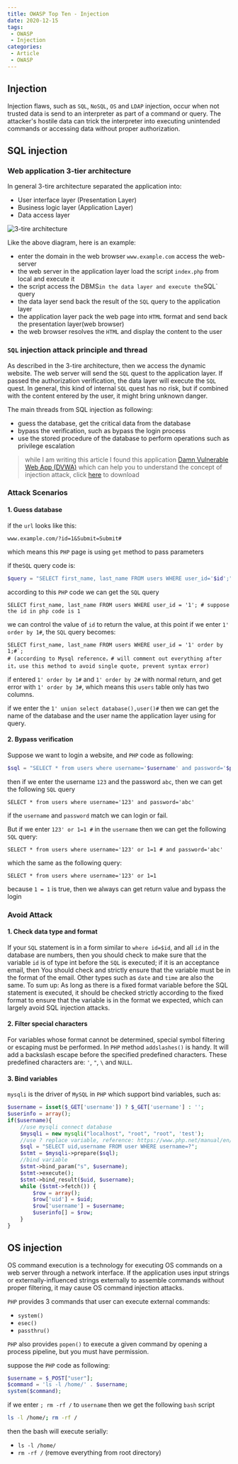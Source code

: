 ```yaml
---
title: OWASP Top Ten - Injection
date: 2020-12-15
tags:
 - OWASP
 - Injection
categories:
 - Article
 - OWASP
---
```


## Injection

Injection flaws, such as `SQL`, `NoSQL`, `OS` and `LDAP` injection, occur when not trusted data is send to an interpreter as part of a command or query. The attacker's hostile data can trick the interpreter into executing unintended commands or accessing data without proper authorization.



## SQL injection

### Web application 3-tier architecture

In general 3-tire architecture separated the application into:

- User interface layer (Presentation Layer)
- Business logic layer (Application Layer)
- Data access layer

![3-tire architecture](https://www.jinfonet.com/wp-content/uploads/2018/08/3-tier_architecture-460x275.png)

Like the above diagram, here is an example:

- enter the domain in the web browser `www.example.com` access the web-server
- the web server in the application layer load the script `index.php` from local and execute it
- the script access the DBMS` in the data layer and execute the `SQL` query
- the data layer send back the result of the `SQL` query to the application layer
- the application layer pack the web page into `HTML` format and send back the presentation layer(web browser) 
- the web browser resolves the `HTML` and display the content to the user



### `SQL` injection attack principle and thread

As described in the 3-tire architecture, then we access the dynamic website. The web server will send the `SQL` quest to the application layer. If passed the authorization verification, the data layer will execute the `SQL` quest. In general, this kind of internal `SQL` quest has no risk, but if combined with the content entered by the user, it might bring unknown danger.

The main threads from SQL injection as following:
- guess the database, get the critical data from the database
- bypass the verification, such as bypass the login process
- use the stored procedure of the database to perform operations such as privilege escalation

> while I am writing this article I found this application [Damn Vulnerable Web App (DVWA)](http://www.dvwa.co.uk/) which can help you to understand the concept of injection attack, click [here](https://github.com/ethicalhack3r/DVWA/archive/master.zip) to download



### Attack Scenarios

#### 1. Guess database

if the `url` looks like this:

``` 
www.example.com/?id=1&Submit=Submit#
```

which means this `PHP` page is using `get` method to pass parameters

if the`SQL` query code is:

``` php
$query = "SELECT first_name, last_name FROM users WHERE user_id='$id';";
```

according to this `PHP` code we can get the `SQL` query

``` mysql
SELECT first_name, last_name FROM users WHERE user_id = '1'; # suppose the id in php code is 1
```

we can control  the value of `id` to return the value, at this point if we enter `1' order by 1#`, the `SQL` query becomes:

``` mysql
SELECT first_name, last_name FROM users WHERE user_id = '1' order by 1;#`;
# (according to Mysql reference，# will comment out everything after it，use this method to avoid single quote, prevent syntax error)
```

if entered `1' order by 1#` and `1' order by 2#` with normal return, and get error with `1' order by 3#`, which means this `users` table only has two columns.

if we enter the  `1' union select database(),user()#` then we can get the name of the database and the user name the application layer using for query.



#### 2. Bypass verification

Suppose we want to login a website, and `PHP` code as following:

``` php
$sql = "SELECT * from users where username='$username' and password='$pwd'"
```

then if we enter the username `123` and the password `abc`, then we can get the following `SQL` query

``` mysql
SELECT * from users where username='123' and password='abc'
```

if the `username` and `password` match we can login or fail.

But if we enter `123' or 1=1 #` in the `username` then we can get the following `SQL` query:

``` mysql
SELECT * from users where username='123' or 1=1 # and password='abc'
```

which the same as the following query:

``` mysql
SELECT * from users where username='123' or 1=1
```

because `1 = 1` is true, then we always can get return value and bypass the login 



### Avoid Attack

#### 1. Check data type and format

If your `SQL` statement is in a form similar to `where id=$id`, and all `id` in the database are numbers, then you should check to make sure that the variable `id` is of type int before the `SQL` is executed; if it is an acceptance email, then You should check and strictly ensure that the variable must be in the format of the email. Other types such as `date` and `time` are also the same. To sum up: As long as there is a fixed format variable before the SQL statement is executed, it should be checked strictly according to the fixed format to ensure that the variable is in the format we expected, which can largely avoid SQL injection attacks.



#### 2. Filter special characters

For variables whose format cannot be determined, special symbol filtering or escaping must be performed. In `PHP` method  `addslashes()` is handy. It will add a backslash escape before the specified predefined characters. These predefined characters are: `'`, `"`, `\` and `NULL`.



#### 3. Bind variables

`mysqli` is the driver of `MySQL` in `PHP` which support bind variables, such as:

``` php
$username = isset($_GET['username']) ? $_GET['username'] : '';
$userinfo = array();
if($username){
	//use mysqli connect database
	$mysqli = new mysqli("localhost", "root", "root", 'test');
	//use ? replace variable, reference: https://www.php.net/manual/en/mysqli-stmt.bind-param.php
	$sql = "SELECT uid,username FROM user WHERE username=?";
	$stmt = $mysqli->prepare($sql);
	//bind variable
	$stmt->bind_param("s", $username);
	$stmt->execute();
	$stmt->bind_result($uid, $username);
	while ($stmt->fetch()) {
	    $row = array();
	    $row['uid'] = $uid;
	    $row['username'] = $username;
	    $userinfo[] = $row;
	}
}
```





## OS injection

OS command execution is a technology for executing OS commands on a web server through a network interface. If the application uses input strings or externally-influenced strings externally to assemble commands without proper filtering, it may cause OS command injection attacks.

`PHP` provides 3 commands that user can execute external commands: 

- `system()`
- `esec()`
- `passthru()`

`PHP` also provides `popen()` to execute a given command by opening a process pipeline, but you must have permission.

suppose the `PHP` code as following:

``` php
$username = $_POST["user"];
$command = 'ls -l /home/' . $username;
system($command);
```

if we enter `; rm -rf /`  to `username` then we get the following `bash` script

``` bash
ls -l /home/; rm -rf /
```

then the bash will execute serially: 

- `ls -l /home/` 
-  `rm -rf /` (remove everything from root directory)

